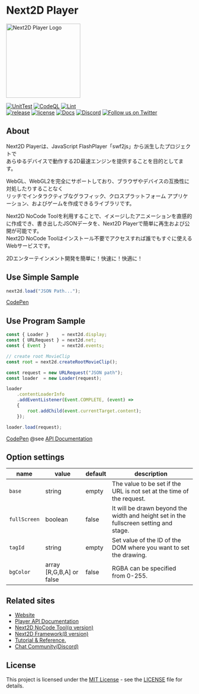 Next2D Player
=============
<img src="https://next2d.app/assets/img/player/logo.svg" width="200" height="200" alt="Next2D Player Logo">

[![UnitTest](https://github.com/Next2D/Player/actions/workflows/integration.yml/badge.svg?branch=develop)](https://github.com/Next2D/Player/actions/workflows/integration.yml)
[![CodeQL](https://github.com/Next2D/Player/actions/workflows/codeql-analysis.yml/badge.svg?branch=develop)](https://github.com/Next2D/Player/actions/workflows/codeql-analysis.yml)
[![Lint](https://github.com/Next2D/Player/actions/workflows/lint.yml/badge.svg?branch=develop)](https://github.com/Next2D/Player/actions/workflows/lint.yml) \
[![release](https://img.shields.io/github/v/release/Next2D/Player)](https://github.com/Next2D/Player/releases)
[![license](https://img.shields.io/github/license/Next2D/Player)](https://github.com/Next2D/Player/blob/main/LICENSE)
[![Docs](https://img.shields.io/badge/docs-online-blue.svg)](https://next2d.app/docs/player/index.html)
[![Discord](https://img.shields.io/discord/812136803506716713?label=Discord&logo=discord)](https://discord.gg/6c9rv5Uns5)
[![Follow us on Twitter](https://img.shields.io/twitter/follow/Next2D?label=Follow&style=social)](https://twitter.com/intent/user?screen_name=Next2D)

## About
Next2D Playerは、JavaScript FlashPlayer「swf2js」から派生したプロジェクトで  
あらゆるデバイスで動作する2D最速エンジンを提供することを目的としてます。

WebGL、WebGL2を完全にサポートしており、ブラウザやデバイスの互換性に対処したりすることなく  
リッチでインタラクティブなグラフィック、クロスプラットフォーム アプリケーション、およびゲームを作成できるライブラリです。

Next2D NoCode Toolを利用することで、イメージしたアニメーションを直感的に作成でき、書き出したJSONデータを、Next2D Playerで簡単に再生および公開が可能です。  
Next2D NoCode Toolはインストール不要でアクセスすれば誰でもすぐに使えるWebサービスです。

2Dエンターテインメント開発を簡単に！快速に！快適に！

## Use Simple Sample
```javascript
next2d.load("JSON Path...");
```
[CodePen](https://codepen.io/next2d/pen/rNGMrZG)

## Use Program Sample
```javascript
const { Loader }     = next2d.display;
const { URLRequest } = next2d.net;
const { Event }      = next2d.events;

// create root MovieClip
const root = next2d.createRootMovieClip();

const request = new URLRequest("JSON path");
const loader  = new Loader(request);

loader
    .contentLoaderInfo
    .addEventListener(Event.COMPLETE, (event) =>
    {
        root.addChild(event.currentTarget.content);
    });

loader.load(request);
```
[CodePen](https://codepen.io/next2d/pen/VwMKGEv)
@see [API Documentation](https://next2d.app/docs/player)

## Option settings

| name | value | default | description |
| --- | --- | --- | --- |
| `base` | string | empty |  The value to be set if the URL is not set at the time of the request. |
| `fullScreen` | boolean | false |  It will be drawn beyond the width and height set in the fullscreen setting and stage. |
| `tagId` | string | empty | Set value of the ID of the DOM where you want to set the drawing. |
| `bgColor` | array [R,G,B,A] or false | false | RGBA can be specified from 0-255. |

## Related sites
* [Website](https://next2d.app)
* [Player API Documentation](https://next2d.app/docs/player)
* [Next2D NoCode Tool(α version)](https://tool.next2d.app)
* [Next2D Framework(β version)](https://next2d.app/#framework)
* [Tutorial & Reference.](https://next2d.app/tutorials/player)
* [Chat Community(Discord)](https://discord.gg/6c9rv5Uns5)

## License
This project is licensed under the [MIT License](https://opensource.org/licenses/MIT) - see the [LICENSE](LICENSE) file for details.
